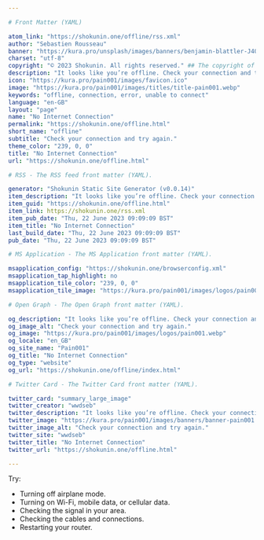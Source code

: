 ```yaml
---

# Front Matter (YAML)

atom_link: "https://shokunin.one/offline/rss.xml"
author: "Sebastien Rousseau"
banner: "https://kura.pro/unsplash/images/banners/benjamin-blattler-J40eheaQ_OE-unsplash.jpg"
charset: "utf-8"
copyright: "© 2023 Shokunin. All rights reserved." ## The copyright of the site.
description: "It looks like you’re offline. Check your connection and try again."
icon: "https://kura.pro/pain001/images/favicon.ico"
image: "https://kura.pro/pain001/images/titles/title-pain001.webp"
keywords: "offline, connection, error, unable to connect"
language: "en-GB"
layout: "page"
name: "No Internet Connection"
permalink: "https://shokunin.one/offline.html"
short_name: "offline"
subtitle: "Check your connection and try again."
theme_color: "239, 0, 0"
title: "No Internet Connection"
url: "https://shokunin.one/offline.html"

# RSS - The RSS feed front matter (YAML).

generator: "Shokunin Static Site Generator (v0.0.14)"
item_description: "It looks like you’re offline. Check your connection and try again."
item_guid: "https://shokunin.one/offline.html"
item_link: https://shokunin.one/rss.xml
item_pub_date: "Thu, 22 June 2023 09:09:09 BST"
item_title: "No Internet Connection"
last_build_date: "Thu, 22 June 2023 09:09:09 BST"
pub_date: "Thu, 22 June 2023 09:09:09 BST"

# MS Application - The MS Application front matter (YAML).

msapplication_config: "https://shokunin.one/browserconfig.xml"
msapplication_tap_highlight: no
msapplication_tile_color: "239, 0, 0"
msapplication_tile_image: "https://kura.pro/pain001/images/logos/pain001.webp"

# Open Graph - The Open Graph front matter (YAML).

og_description: "It looks like you’re offline. Check your connection and try again."
og_image_alt: "Check your connection and try again."
og_image: "https://kura.pro/pain001/images/logos/pain001.webp"
og_locale: "en_GB"
og_site_name: "Pain001"
og_title: "No Internet Connection"
og_type: "website"
og_url: "https://shokunin.one/offline/index.html"

# Twitter Card - The Twitter Card front matter (YAML).

twitter_card: "summary_large_image"
twitter_creator: "wwdseb"
twitter_description: "It looks like you’re offline. Check your connection and try again."
twitter_image: "https://kura.pro/pain001/images/banners/banner-pain001.png"
twitter_image_alt: "Check your connection and try again."
twitter_site: "wwdseb"
twitter_title: "No Internet Connection"
twitter_url: "https://shokunin.one/offline.html"

---
```


Try:

- Turning off airplane mode.
- Turning on Wi-Fi, mobile data, or cellular data.
- Checking the signal in your area.
- Checking the cables and connections.
- Restarting your router.

